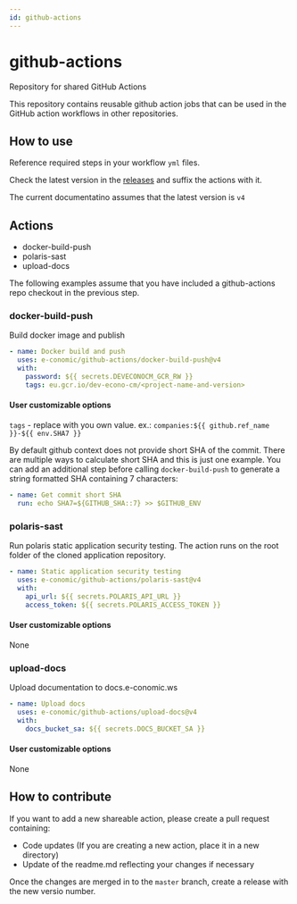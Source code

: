 ```yaml
---
id: github-actions
---
```

# github-actions
Repository for shared GitHub Actions

This repository contains reusable github action jobs that can be used in the GitHub action workflows in other repositories.

## How to use
Reference required steps in your workflow `yml` files.

Check the latest version in the [releases](https://github.com/e-conomic/github-actions/releases) and suffix the actions with it.

The current documentatino assumes that the latest version is `v4`

## Actions
* docker-build-push
* polaris-sast
* upload-docs

The following examples assume that you have included a github-actions repo checkout in the previous step.

### docker-build-push
Build docker image and publish

```yaml
- name: Docker build and push
  uses: e-conomic/github-actions/docker-build-push@v4
  with:
    password: ${{ secrets.DEVECONOCM_GCR_RW }}
    tags: eu.gcr.io/dev-econo-cm/<project-name-and-version>
```
#### User customizable options
`tags` - replace **<project-name-and-version>** with you own value.
ex.: `companies:${{ github.ref_name }}-${{ env.SHA7 }}`
  
  By default github context does not provide short SHA of the commit. There are multiple ways to calculate short SHA and this is just one example. You can add an additional step before calling `docker-build-push` to generate a string formatted SHA containing 7 characters:
```yaml
- name: Get commit short SHA
  run: echo SHA7=${GITHUB_SHA::7} >> $GITHUB_ENV
```

### polaris-sast
Run polaris static application security testing. The action runs on the root folder of the cloned application repository.
```yaml
- name: Static application security testing
  uses: e-conomic/github-actions/polaris-sast@v4
  with:
    api_url: ${{ secrets.POLARIS_API_URL }}
    access_token: ${{ secrets.POLARIS_ACCESS_TOKEN }}
```
#### User customizable options
None
 
### upload-docs
Upload documentation to docs.e-conomic.ws
```yaml
- name: Upload docs
  uses: e-conomic/github-actions/upload-docs@v4
  with:
    docs_bucket_sa: ${{ secrets.DOCS_BUCKET_SA }}
```
#### User customizable options
None
  
## How to contribute
If you want to add a new shareable action, please create a pull request containing:
* Code updates (If you are creating a new action, place it in a new directory)
* Update of the readme.md reflecting your changes if necessary
  
Once the  changes are merged in to the `master` branch, create a release with the new versio number.
